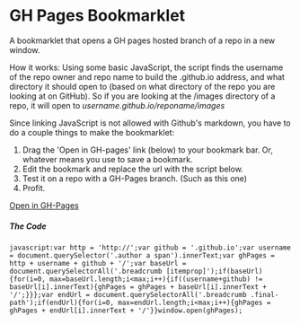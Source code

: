 # GH Pages Bookmarklet
A bookmarklet that opens a GH pages hosted branch of a repo in a new window.

How it works: Using some basic JavaScript, the script finds the username of the repo owner and repo name to build the .github.io address, and what directory it should open to (based on what directory of the repo you are looking at on GitHub). So if you are looking at the /images directory of a repo, it will open to *username.github.io/reponame/images*

Since linking JavaScript is not allowed with Github's markdown, you have to do a couple things to make the bookmarklet:

  1. Drag the 'Open in GH-pages' link (below) to your bookmark bar. Or, whatever means you use to save a bookmark.
  2. Edit the bookmark and replace the url with the script below.
  3. Test it on a repo with a GH-Pages branch. (Such as this one)
  4. Profit.



<a href="https://github.com/bkerickson/gh_pages_bookmarklet#gh-pages-bookmarklet">Open in GH-Pages</a>


##### The Code
```
javascript:var http = 'http://';var github = '.github.io';var username = document.querySelector('.author a span').innerText;var ghPages = http + username + github + '/';var baseUrl = document.querySelectorAll('.breadcrumb [itemprop]');if(baseUrl){for(i=0, max=baseUrl.length;i<max;i++){if((username+github) != baseUrl[i].innerText){ghPages = ghPages + baseUrl[i].innerText + '/';}}};var endUrl = document.querySelectorAll('.breadcrumb .final-path');if(endUrl){for(i=0, max=endUrl.length;i<max;i++){ghPages = ghPages + endUrl[i].innerText + '/'}}window.open(ghPages);
```
